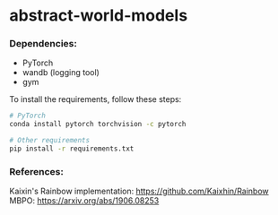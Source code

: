 # abstract-world-models

### Dependencies: 
* PyTorch 
* wandb (logging tool)
* gym

To install the requirements, follow these steps:
```bash
# PyTorch
conda install pytorch torchvision -c pytorch

# Other requirements
pip install -r requirements.txt
```

### References:
Kaixin's Rainbow implementation: https://github.com/Kaixhin/Rainbow
MBPO: https://arxiv.org/abs/1906.08253
